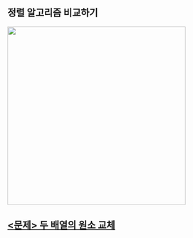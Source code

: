 ## 정렬 알고리즘 비교하기
<img src=https://user-images.githubusercontent.com/62216628/161536432-78a8196c-3028-4416-b4cd-d7142a5cd211.png width=400px></img>

## [<문제> 두 배열의 원소 교체](https://github.com/20170375/Coding-Test-with-Python/blob/main/bank/%EB%91%90%20%EB%B0%B0%EC%97%B4%EC%9D%98%20%EC%9B%90%EC%86%8C%20%EA%B5%90%EC%B2%B4.md)
